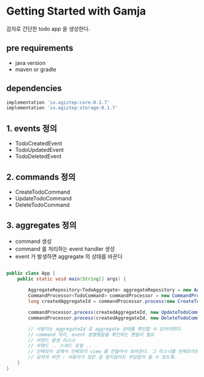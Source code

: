 # Getting Started with Gamja

감자로 간단한 todo app 을 생성한다.

## pre requirements
- java version
- maven or gradle

## dependencies
``` groovy
implementation 'io.agistep:core:0.1.7'
implementation 'io.agistep:storage:0.1.7'
```

## 1. events 정의
- TodoCreatedEvent
- TodoUpdatedEvent
- TodoDeletedEvent

## 2. commands 정의
- CreateTodoCommand
- UpdateTodoCommand
- DeleteTodoCommand

## 3. aggregates 정의 

- command 생성
- command 를 처리하는 event handler 생성
- event 가 발생하면 aggregate 의 상태를 바꾼다

```java

public class App {
    public static void main(String[] args) {
        
        AggregateRepository<TodoAggregate> aggregateRepository = new AggregateRepository(TodoAggregate.class, eventStore);
        CommandProcessor<TodoCommand> commandProcessor = new CommandProcessor(TodoCommand.class, aggregateRepository);
        long createdAggregateId = commandProcessor.process(new CreateTodoCommand());

        commandProcessor.process(createdAggregateId, new UpdateTodoCommand());
        commandProcessor.process(createdAggregateId, new DeleteTodoCommand());

        // 사용자는 aggregateId 로 aggregate 상태를 확인할 수 있어야한다.
        // command 처리, event 발행됐음을 확인하는 핸들러 필요
        // 커맨드 발생 리스너
        // 커맨드 .. 스레드 로컬 ..
        // 인메모리 상에서 인메모리 view 를 만들어서 보여준다. 그 리스너를 인메모리용으로 만들어주고, 웹용으로도 생성할 수 있게
        // 감자의 비전 : 사용자가 많은 걸 알지않아도 부담없이 쓸 수 있도록.
    }
}

```
